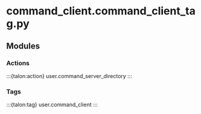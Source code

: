 # command_client.command_client_tag.py

## Modules

### Actions

:::{talon:action} user.command_server_directory
:::

### Tags

:::{talon:tag} user.command_client
:::
